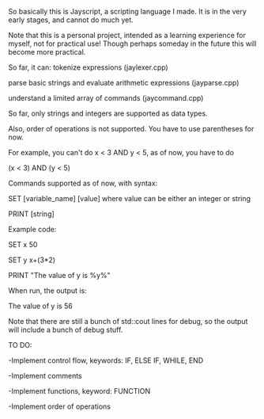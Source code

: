 So basically this is Jayscript, a scripting language I made.
It is in the very early stages, and cannot do much yet.

Note that this is a personal project, intended as a learning experience for myself, not for practical use!
Though perhaps someday in the future this will become more practical.

So far, it can: 
tokenize expressions (jaylexer.cpp)

parse basic strings and evaluate arithmetic expressions (jayparse.cpp)

understand a limited array of commands (jaycommand.cpp)


So far, only strings and integers are supported as data types.

Also, order of operations is not supported. You have to use parentheses for now.

For example, you can't do x < 3 AND y < 5, as of now, you have to do 

(x < 3) AND (y < 5)

Commands supported as of now, with syntax:

SET [variable_name] [value] where value can be either an integer or string

PRINT [string]

Example code:

SET x 50    

SET y x+(3*2)

PRINT "The value of y is %y%"


When run, the output is:

The value of y is 56

Note that there are still a bunch of std::cout lines for debug, 
so the output will include a bunch of debug stuff.


TO DO:

-Implement control flow, keywords: IF, ELSE IF, WHILE, END

-Implement comments

-Implement functions, keyword: FUNCTION

-Implement order of operations


